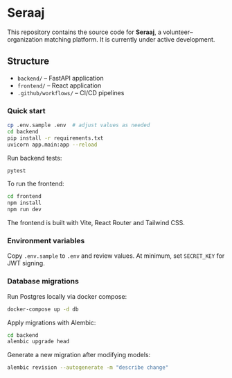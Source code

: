 # Seraaj

This repository contains the source code for **Seraaj**, a volunteer–organization matching platform. It is currently under active development.

## Structure
- `backend/` – FastAPI application
- `frontend/` – React application
- `.github/workflows/` – CI/CD pipelines

### Quick start

```bash
cp .env.sample .env  # adjust values as needed
cd backend
pip install -r requirements.txt
uvicorn app.main:app --reload
```

Run backend tests:

```bash
pytest
```

To run the frontend:

```bash
cd frontend
npm install
npm run dev
```

The frontend is built with Vite, React Router and Tailwind CSS.

### Environment variables

Copy `.env.sample` to `.env` and review values. At minimum, set `SECRET_KEY` for JWT signing.

### Database migrations

Run Postgres locally via docker compose:

```bash
docker-compose up -d db
```

Apply migrations with Alembic:

```bash
cd backend
alembic upgrade head
```

Generate a new migration after modifying models:

```bash
alembic revision --autogenerate -m "describe change"
```
